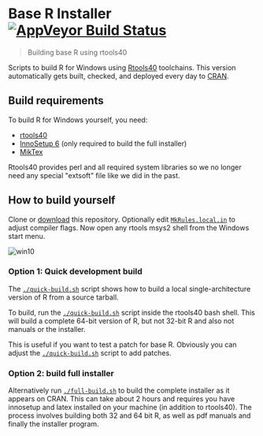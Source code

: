 # Base R Installer [![AppVeyor Build Status](https://ci.appveyor.com/api/projects/status/github/r-windows/r-base?branch=master)](https://ci.appveyor.com/project/jeroen/r-base)

> Building base R using rtools40

Scripts to build R for Windows using [Rtools40](https://github.com/r-windows/rtools-installer) toolchains. This version automatically gets built, checked, and deployed every day to [CRAN](https://cran.r-project.org/bin/windows/base/rdevel.html).

## Build requirements

To build R for Windows yourself, you need:

 - [rtools40](https://cran.r-project.org/bin/windows/Rtools/)
 - [InnoSetup 6](https://www.jrsoftware.org/isdl.php) (only required to build the full installer)
 - [MikTex](https://miktex.org/download)

Rtools40 provides perl and all required system libraries so we no longer need any special "extsoft" file like we did in the past.

## How to build yourself

Clone or [download](https://github.com/r-windows/r-base/archive/master.zip) this repository. Optionally edit [`MkRules.local.in`](MkRules.local.in) to adjust compiler flags. Now open any rtools msys2 shell from the Windows start menu.

![win10](https://user-images.githubusercontent.com/216319/73364595-1fe28080-42ab-11ea-9858-ac8c660757d6.png)

### Option 1: Quick development build

The  [`./quick-build.sh`](quick-build.sh) script shows how to build a local single-architecture version of R from a source tarball.

To build, run the [`./quick-build.sh`](quick-build.sh) script inside the rtools40 bash shell. This will build a complete 64-bit version of R, but not 32-bit R and also not manuals or the installer.

This is useful if you want to test a patch for base R. Obviously you can adjust the [`./quick-build.sh`](quick-build.sh) script to add patches.

### Option 2: build full installer

Alternatively run [`./full-build.sh`](full-build.sh) to build the complete installer as it appears on CRAN. This can take about 2 hours and requires you have innosetup and latex installed on your machine (in addition to rtools40). The process involves building both 32 and 64 bit R, as well as pdf manuals and finally the installer program. 

